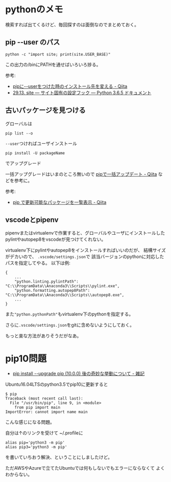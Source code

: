 # pythonのメモ

検索すれば出てくるけど、毎回探すのは面倒なのでまとめておく。

## pip --user のパス

```
python -c "import site; print(site.USER_BASE)"
```
この出力の/binにPATHを通せばいろいろ捗る。

参考:
- [pipに--userをつけた時のインストール先を変える - Qiita](https://qiita.com/ronin_gw/items/cdf8112b61649ca455f5)
- [29.13. site — サイト固有の設定フック — Python 3.6.5 ドキュメント](https://docs.python.jp/3/library/site.html)


## 古いパッケージを見つける

グローバルは
```
pip list --o
```
`--user`つければユーザインストール


```
pip install -U packageName
```
でアップグレード

一括アップグレードはいまのところ無いので
[pipで一括アップデート - Qiita](https://qiita.com/manji-0/items/d3d824d77c18c2f28569)
などを参考に。

参考:
- [pip で更新可能なパッケージを一覧表示 - Qiita](https://qiita.com/Klein/items/a3110d20532ba9f9057b)


## vscodeとpipenv

pipenvまたはvirtualenvで作業すると、グローバルやユーザにインストールした
pylintやautopep8をvscodeが見つけてくれない。

virtualenv下にpylintやautopep8をインストールすればいいのだが、
結構サイズがデカいので、
`.vscode/settings.json`で
該当バージョンのpythonに対応したパスを指定してやる。
以下は例:
```
{
    ...
    "python.linting.pylintPath": "C:\\ProgramData\\Anaconda3\\Scripts\\pylint.exe",
    "python.formatting.autopep8Path": "C:\\ProgramData\\Anaconda3\\Scripts\\autopep8.exe",
    ...
}
```

また`"python.pythonPath"`もvirtualenv下のpythonを指定する。

さらに`.vscode/settings.json`をgitに含めないようにしておく。

もっと楽な方法がありそうだがなあ。


# pip10問題

* [pip install --upgrade pip (10.0.0) 後の奇妙な挙動について - 雑記](http://icchy.hatenablog.jp/entry/2018/04/17/064443)

Ubuntu16.04LTSのpython3.5でpip10に更新すると
```
$ pip
Traceback (most recent call last):
  File "/usr/bin/pip", line 9, in <module>
    from pip import main
ImportError: cannot import name main
```
こんな感じになる問題。

自分は↑のリンクを受けて
~/.profileに
```
alias pip='python3 -m pip'
alias pip3='python3 -m pip'
```
を書いていちおう解決、ということにしましたけど。

ただAWSやAzureで立てたUbuntuでは何もしないでもエラーにならなくて
よくわからない。

